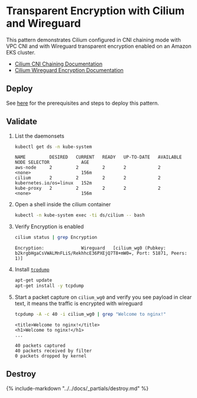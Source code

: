 # Transparent Encryption with Cilium and Wireguard

This pattern demonstrates Cilium configured in CNI chaining mode with VPC CNI and with Wireguard transparent encryption enabled on an Amazon EKS cluster.

- [Cilium CNI Chaining Documentation](https://docs.cilium.io/en/v1.12/gettingstarted/cni-chaining-aws-cni/)
- [Cilium Wireguard Encryption Documentation](https://docs.cilium.io/en/v1.12/gettingstarted/encryption-wireguard/)

## Deploy

See [here](https://aws-ia.github.io/terraform-aws-eks-blueprints/main/getting-started/#prerequisites) for the prerequisites and steps to deploy this pattern.

## Validate

1. List the daemonsets

    ```sh
    kubectl get ds -n kube-system
    ```

    ```text
    NAME         DESIRED   CURRENT   READY   UP-TO-DATE   AVAILABLE   NODE SELECTOR            AGE
    aws-node     2         2         2       2            2           <none>                   156m
    cilium       2         2         2       2            2           kubernetes.io/os=linux   152m
    kube-proxy   2         2         2       2            2           <none>                   156m
    ```

2. Open a shell inside the cilium container

    ```sh
    kubectl -n kube-system exec -ti ds/cilium -- bash
    ```

3. Verify Encryption is enabled

    ```sh
    cilium status | grep Encryption
    ```

    ```text
    Encryption:              Wireguard   [cilium_wg0 (Pubkey: b2krgbHgaCsVWALMnFLiS/RekhhcE36PXEjQ7T8+mW0=, Port: 51871, Peers: 1)]
    ```

4. Install [`tcpdump`](https://www.tcpdump.org/)

    ```sh
    apt-get update
    apt-get install -y tcpdump
    ```

5. Start a packet capture on `cilium_wg0` and verify you see payload in clear text, it means the traffic is encrypted with wireguard

    ```sh
    tcpdump -A -c 40 -i cilium_wg0 | grep "Welcome to nginx!"
    ```

    ```text
    <title>Welcome to nginx!</title>
    <h1>Welcome to nginx!</h1>
    ...

    40 packets captured
    40 packets received by filter
    0 packets dropped by kernel
    ```

## Destroy

{%
   include-markdown "../../docs/_partials/destroy.md"
%}
